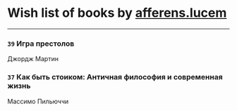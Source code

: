 # Wish list of books by [afferens.lucem](http://vk.com/id196071655)
---

### `39` Игра престолов
Джордж Мартин

### `37` Как быть стоиком: Античная философия и современная жизнь
Массимо Пильюччи


